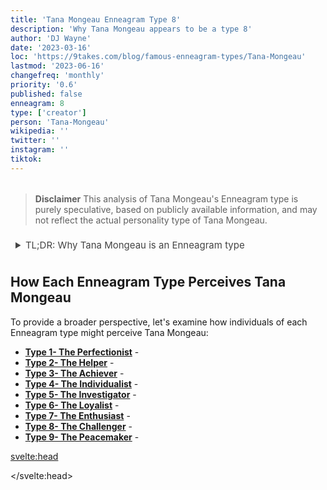 ```yaml
---
title: 'Tana Mongeau Enneagram Type 8'
description: 'Why Tana Mongeau appears to be a type 8'
author: 'DJ Wayne'
date: '2023-03-16'
loc: 'https://9takes.com/blog/famous-enneagram-types/Tana-Mongeau'
lastmod: '2023-06-16'
changefreq: 'monthly'
priority: '0.6'
published: false
enneagram: 8
type: ['creator']
person: 'Tana-Mongeau'
wikipedia: ''
twitter: ''
instagram: ''
tiktok:
---
```


<!-- // notes:  -->

<script>
	import  PopCard  from "../../../lib/components/atoms/PopCard.svelte";
</script>
<div
	style="display: flex;
    justify-content: center;
    margin: 1rem 0;
	"
>
	<PopCard
		image={`/types/3s/${'Tana-Mongeau'}.webp`}
		showIcon={false}
		displayText="Tana Mongeau"
		subtext=""
	/>
</div>

> **Disclaimer** This analysis of Tana Mongeau's Enneagram type is purely speculative, based on publicly available information, and may not reflect the actual personality type of Tana Mongeau.

<details>
<summary class="accordion">TL;DR: Why Tana Mongeau is an Enneagram type</summary>
<div class="panel">
<ul>
<li>
</li>
<li>
</li>
<li>
</li>
<li>
</li>
</ul>
  </div>
</details>

<p class="firstLetter"></p>

## How Each Enneagram Type Perceives Tana Mongeau

To provide a broader perspective, let's examine how individuals of each Enneagram type might perceive Tana Mongeau:

- **[Type 1- The Perfectionist](/blog/enneagram/enneagram-type-1)** -
- **[Type 2- The Helper](/blog/enneagram/enneagram-type-2)** -
- **[Type 3- The Achiever](/blog/enneagram/enneagram-type-3)** -
- **[Type 4- The Individualist](/blog/enneagram/enneagram-type-4)** -
- **[Type 5- The Investigator](/blog/enneagram/enneagram-type-5)** -
- **[Type 6- The Loyalist](/blog/enneagram/enneagram-type-6)** -
- **[Type 7- The Enthusiast](/blog/enneagram/enneagram-type-7)** -
- **[Type 8- The Challenger](/blog/enneagram/enneagram-type-8)** -
- **[Type 9- The Peacemaker](/blog/enneagram/enneagram-type-9)** -

<svelte:head>


<script type="application/ld+json">

</script>
</svelte:head>

<style lang="scss">
  .accordion {
    color: #444;
    cursor: pointer;
    padding: 0.5rem;
    border: none;
    text-align: left;
    outline: none;
    font-size: 15px;
    transition: 0.4s;
  }

  .accordion:hover {
    background-color: var(--color-theme-purple-v);
    color: var(--color-theme-purple);
  }

  /*.panel:hover {

    background-color: #ccc;

}*/

  .panel {
    padding: 18px;
    /*display: none;*/
    background-color: white;
    overflow: hidden;

  }
</style>
